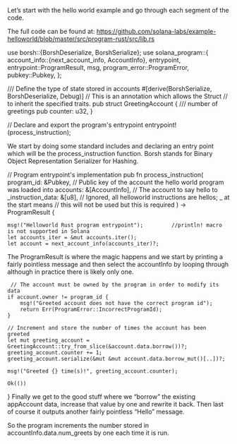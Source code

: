 Let’s start with the hello world example and go through each segment of the code. 

The full code can be found at: https://github.com/solana-labs/example-helloworld/blob/master/src/program-rust/src/lib.rs

use borsh::{BorshDeserialize, BorshSerialize};
use solana_program::{
    account_info::{next_account_info, AccountInfo},
    entrypoint,
    entrypoint::ProgramResult,
    msg,
    program_error::ProgramError,
    pubkey::Pubkey,
};

/// Define the type of state stored in accounts
#[derive(BorshSerialize, BorshDeserialize, Debug)]  // This is an annotation which allows the Struct 
                                                    // to inherit the specified traits.
pub struct GreetingAccount {
    /// number of greetings
    pub counter: u32,
}

// Declare and export the program's entrypoint
entrypoint!(process_instruction);

We start by doing some standard includes and declaring an entry point which will be the process_instruction function.
Borsh stands for Binary Object Representation Serializer for Hashing.

// Program entrypoint's implementation
pub fn process_instruction(
    program_id: &Pubkey, // Public key of the account the hello world program was loaded into
    accounts: &[AccountInfo], // The account to say hello to
    _instruction_data: &[u8], // Ignored, all helloworld instructions are hellos; _ at the start means 
                              // this will not be used but this is required
) -> ProgramResult {

    msg!("Helloworld Rust program entrypoint");         //println! macro is not supported in Solana
    let accounts_iter = &mut accounts.iter();
    let account = next_account_info(accounts_iter)?;
    
The ProgramResult is where the magic happens and we start by printing a fairly pointless message and then select the accountInfo by looping through although in practice there is likely only one.

     // The account must be owned by the program in order to modify its data
    if account.owner != program_id {
        msg!("Greeted account does not have the correct program id");
        return Err(ProgramError::IncorrectProgramId);
    }

    // Increment and store the number of times the account has been greeted
    let mut greeting_account = GreetingAccount::try_from_slice(&account.data.borrow())?;
    greeting_account.counter += 1;
    greeting_account.serialize(&mut &mut account.data.borrow_mut()[..])?;

    msg!("Greeted {} time(s)!", greeting_account.counter);

    Ok(())
}
Finally we get to the good stuff where we “borrow” the existing appAccount data, increase that value by one and rewrite it back. Then last of course it outputs another fairly pointless “Hello” message.

So the program increments the number stored in accountInfo.data.num_greets by one each time it is run.